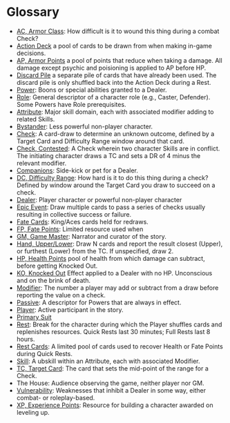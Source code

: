 # Glossary
- [AC, Armor Class](01_PlayerGuide_Full.md#Health-and-Armor): How difficult is it to
  wound this thing during a combat Check?
- [Action Deck](01_PlayerGuide_Full.md#The-Action-Deck) a pool of cards to be drawn from
   when making in-game decisions. 
- [AP, Armor Points](01_PlayerGuide_Full.md#Health-and-Armor) a pool of points that reduce when taking a damage. All damage 
  except psychic and poisioning is applied to AP before HP.
- [Discard Pile](01_PlayerGuide_Full.md#The-Action-Deck) a separate pile of cards that 
  have already been used. The discard pile is only shuffled back into the Action Deck 
  during a Rest.
- [Power](03_CharacterCreation#Choose-Your-Powers): Boons or special abilities granted
  to a Dealer.
- [Role](03_CharacterCreation#Choose-Your-Role): General descriptor of a character role
  (e.g., Caster, Defender). Some Powers have Role prerequisites.
- [Attribute](01_PlayerGuide_Full.md#Attributes,-Skills,-and-Modifiers): Major skill
  domain, each with associated modifier adding to related Skills.
- [Bystander](01_PlayerGuide_Full.md#Dealers,-Bystanders-and-Companions): Less powerful
  non-player character.
- [Check](01_PlayerGuide_Full.md#Making-a-Check): A card-draw to determine an unknown
  outcome, defined by a Target Card and Difficulty Range window around that card.
- [Check, Contested](01_PlayerGuide_Full.md#Contested-Checks): A Check wherein two character Skills are in conflict. The 
  initiating character draws a TC and sets a DR of 4 minus the relevant modifier.
- [Companions](01_PlayerGuide_Full.md#Dealers,-Bystanders-and-Companions): Side-kick or
  pet for a Dealer.
- [DC, Difficulty Range](01_PlayerGuide_Full.md#Making-a-Check): How hard is it to
  do this thing during a check? Defined by window around the Target Card you draw to 
  succeed on a check.
- [Dealer](01_PlayerGuide_Full.md#Dealers,-Bystanders-and-Companions): Player character
  or powerful non-player character
- [Epic Event](01_PlayerGuide_Full.md#Epic-Events): Draw multiple cards to pass a series
  of checks usually resulting in collective success or failure.
- [Fate Cards](01_PlayerGuide_Full.md#Fate-Cards): King/Aces cards held for redraws.
- [FP, Fate Points](03_CharacterCreation#Choose-Your-Powers): Limited resource used when 
- [GM, Game Master](01_PlayerGuide_Full.md#What-is-a-Tabletop-Game-System?): Narrator
  and curator of the story.
- [Hand, Upper/Lower](01_PlayerGuide_Full#Upper-and-Lower-Hand): Draw N cards and report
  the result closest (Upper), or furthest (Lower) from the TC. If unspecified, draw 2.
- [HP, Health Points](01_PlayerGuide_Full.md#Health-and-Armor) pool of health from which damage can subtract, before getting 
  Knocked Out.
- [KO, Knocked Out](01_PlayerGuide_Full.md#Effects) Effect applied to a Dealer with no HP. Unconscious and on the 
  brink of death.
- [Modifier](01_PlayerGuide_Full.md#Attributes,-Skills,-and-Modifiers): The number a player may add or subtract from a draw before reporting
  the value on a check.
- [Passive](03_CharacterCreation#Choose-Your-Powers): A descriptor for Powers that are always in effect.
- [Player](01_PlayerGuide_Full.md#What-is-a-Tabletop-Game-System?): Active participant
  in the story.
- [Primary Suit]()
- [Rest](01_PlayerGuide_Full.md#Rests): Break for the character during which the Player shuffles cards and replenishes resources. Quick Rests last 30 minutes; Full Rests last 8 hours.
- [Rest Cards](01_PlayerGuide_Full.md#Rests): A limited pool of cards used to recover Health or Fate Points during Quick Rests.
- [Skill](01_PlayerGuide_Full.md#Attributes,-Skills,-and-Modifiers): A ubskill within an
  Attribute, each with associated Modifier.
- [TC, Target Card](01_PlayerGuide_Full.md#Making-a-Check): The card that sets the mid-point of the range for a Check.
- The House: Audience observing the game, neither player nor GM.
- [Vulnerability](03_CharacterCreation#Choose-Your-Vulnerabilities): Weaknesses that
  inhibit a Dealer in some way, either combat- or roleplay-based.
- [XP, Experience Points](03_CharacterCreation#Using-Experience-Points-(XP)): Resource for building a character awarded on leveling up.
